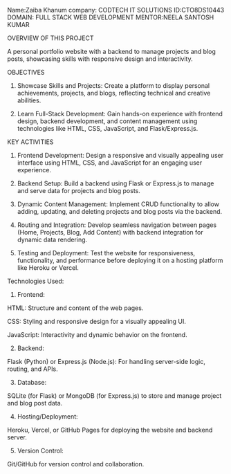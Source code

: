 Name:Zaiba Khanum
company: CODTECH IT SOLUTIONS
ID:CTO8DS10443
DOMAIN: FULL STACK WEB DEVELOPMENT
MENTOR:NEELA SANTOSH KUMAR

OVERVIEW OF THIS PROJECT

A personal portfolio website with a backend to manage projects and blog posts, showcasing skills with responsive design and interactivity.

OBJECTIVES
1. Showcase Skills and Projects: Create a platform to display personal achievements, projects, and blogs, reflecting technical and creative abilities.


2. Learn Full-Stack Development: Gain hands-on experience with frontend design, backend development, and content management using technologies like HTML, CSS, JavaScript, and Flask/Express.js.

KEY ACTIVITIES

1. Frontend Development: Design a responsive and visually appealing user interface using HTML, CSS, and JavaScript for an engaging user experience.


2. Backend Setup: Build a backend using Flask or Express.js to manage and serve data for projects and blog posts.


3. Dynamic Content Management: Implement CRUD functionality to allow adding, updating, and deleting projects and blog posts via the backend.


4. Routing and Integration: Develop seamless navigation between pages (Home, Projects, Blog, Add Content) with backend integration for dynamic data rendering.


5. Testing and Deployment: Test the website for responsiveness, functionality, and performance before deploying it on a hosting platform like Heroku or Vercel.

Technologies Used:

1. Frontend:

HTML: Structure and content of the web pages.

CSS: Styling and responsive design for a visually appealing UI.

JavaScript: Interactivity and dynamic behavior on the frontend.



2. Backend:

Flask (Python) or Express.js (Node.js): For handling server-side logic, routing, and APIs.



3. Database:

SQLite (for Flask) or MongoDB (for Express.js) to store and manage project and blog post data.



4. Hosting/Deployment:

Heroku, Vercel, or GitHub Pages for deploying the website and backend server.



5. Version Control:

Git/GitHub for version control and collaboration.


